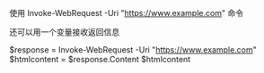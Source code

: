 使用 Invoke-WebRequest -Uri "https://www.example.com" 命令

还可以用一个变量接收返回信息

$response = Invoke-WebRequest -Uri "https://www.example.com"
$htmlcontent = $response.Content
$htmlcontent